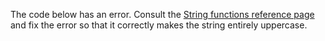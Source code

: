 The code below has an error. Consult the [String functions reference page](https://python-sneks.github.io/pages/v3_0/references/strings.html) and fix the error so that it correctly makes the string entirely uppercase.